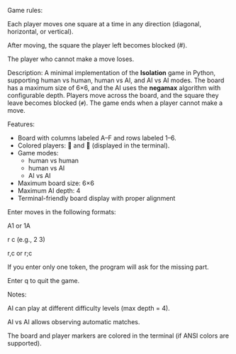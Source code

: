 Game rules:

Each player moves one square at a time in any direction (diagonal, horizontal, or vertical).

After moving, the square the player left becomes blocked (#).

The player who cannot make a move loses.

Description:
A minimal implementation of the **Isolation** game in Python, supporting human vs human, human vs AI, and AI vs AI modes.
The board has a maximum size of 6×6, and the AI uses the **negamax** algorithm with configurable depth.
Players move across the board, and the square they leave becomes blocked (`#`). The game ends when a player cannot make a move.

Features:
- Board with columns labeled A–F and rows labeled 1–6.
- Colored players: 🔵 and 🔴 (displayed in the terminal).
- Game modes:
  - human vs human
  - human vs AI
  - AI vs AI
- Maximum board size: 6×6
- Maximum AI depth: 4
- Terminal-friendly board display with proper alignment

Enter moves in the following formats:

A1 or 1A

r c (e.g., 2 3)

r,c or r;c

If you enter only one token, the program will ask for the missing part.

Enter q to quit the game.

Notes:

AI can play at different difficulty levels (max depth = 4).

AI vs AI allows observing automatic matches.

The board and player markers are colored in the terminal (if ANSI colors are supported).